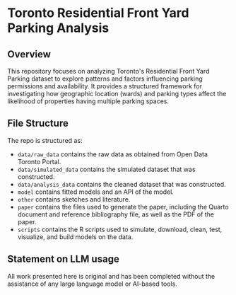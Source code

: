 # Toronto Residential Front Yard Parking Analysis

## Overview

This repository focuses on analyzing Toronto's Residential Front Yard Parking dataset to explore patterns and factors influencing parking permissions and availability. It provides a structured framework for investigating how geographic location (wards) and parking types affect the likelihood of properties having multiple parking spaces.

## File Structure

The repo is structured as:

-   `data/raw_data` contains the raw data as obtained from Open Data Toronto Portal.
-   `data/simulated_data` contains the simulated dataset that was constructed. 
-   `data/analysis_data` contains the cleaned dataset that was constructed.
-   `model` contains fitted models and an API of the model. 
-   `other` contains sketches and literature.
-   `paper` contains the files used to generate the paper, including the Quarto document and reference bibliography file, as well as the PDF of the paper.
-   `scripts` contains the R scripts used to simulate, download, clean, test, visualize, and build models on the data.


## Statement on LLM usage

All work presented here is original and has been completed without the assistance of any large language model or AI-based tools.
